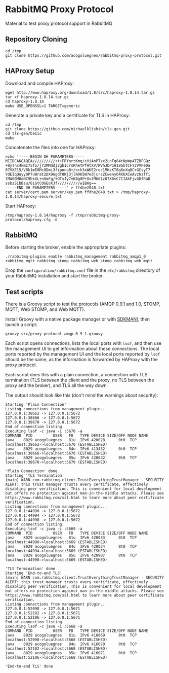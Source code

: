 # RabbitMQ Proxy Protocol

Material to test proxy protocol support in RabbitMQ

## Repository Cloning

```
cd /tmp
git clone https://github.com/acogoluegnes/rabbitmq-proxy-protocol.git
```

## HAProxy Setup

Download and compile HAProxy:
```
wget http://www.haproxy.org/download/1.8/src/haproxy-1.8.14.tar.gz
tar xf haproxy-1.8.14.tar.gz
cd haproxy-1.8.14
make USE_OPENSSL=1 TARGET=generic
```
Generate a private key and a certificate for TLS in HAProxy:
```
cd /tmp
git clone https://github.com/michaelklishin/tls-gen.git
cd tls-gen/basic
make
```

Concatenate the files into one for HAProxy:
```
echo '-----BEGIN DH PARAMETERS-----
MIIBCAKCAQEA//////////+t+FRYortKmq/cViAnPTzx2LnFg84tNpWp4TZBFGQz
+8yTnc4kmz75fS/jY2MMddj2gbICrsRhetPfHtXV/WVhJDP1H18GbtCFY2VVPe0a
87VXE15/V8k1mE8McODmi3fipona8+/och3xWKE2rec1MKzKT0g6eXq8CrGCsyT7
YdEIqUuyyOP7uWrat2DX9GgdT0Kj3jlN9K5W7edjcrsZCwenyO4KbXCeAvzhzffi
7MA0BM0oNC9hkXL+nOmFg/+OTxIy7vKBg8P+OxtMb61zO7X8vC7CIAXFjvGDfRaD
ssbzSibBsu/6iGtCOGEoXJf//////////wIBAg==
-----END DH PARAMETERS-----' > ffdhe2048.txt
cat server/cert.pem server/key.pem ffdhe2048.txt > /tmp/haproxy-1.8.14/haproxy-secure.txt
```

Start HAProxy:

```
/tmp/haproxy-1.8.14/haproxy -f /tmp/rabbitmq-proxy-protocol/haproxy.cfg -d
```

## RabbitMQ

Before starting the broker, enable the appropriate plugins:
```
./rabbitmq-plugins enable rabbitmq_management rabbitmq_amqp1_0 rabbitmq_mqtt rabbitmq_stomp rabbitmq_web_stomp rabbitmq_web_mqtt
```

Drop the `configuration/rabbitmq.conf` file
in the `etc/rabbitmq` directory of your RabbitMQ installation and
start the broker.

## Test scripts

There is a Groovy script to test the protocols (AMQP 0.9.1 and 1.0,
STOMP, MQTT, Web STOMP, and Web MQTT).

Install Groovy with a native package manager or with
[SDKMAN!](https://sdkman.io/), then launch a script:

```
groovy src/proxy-protocol-amqp-0-9-1.groovy
```

Each script opens connections, lists the local ports with `lsof`,
and then use the management UI to get information about these connections.
The local ports reported by the management UI and the local ports
reported by `lsof` should be the same, as the information is
forwarded by HAProxy with the proxy protocol.

Each script does this with a plain connection, a connection with
TLS termination (TLS between the client and the proxy, no
TLS between the proxy and the broker), and TLS all the way down.

The output should look like this (don't mind the warnings about security):

```
Starting 'Plain Connection'
Listing connections from management plugin...
127.0.0.1:38662 -> 127.0.0.1:5672
127.0.0.1:38666 -> 127.0.0.1:5672
127.0.0.1:38670 -> 127.0.0.1:5672
End of connection listing
Executing lsof -c java -i :5670 -a
COMMAND  PID         USER   FD   TYPE DEVICE SIZE/OFF NODE NAME
java    8029 acogoluegnes   81u  IPv6 420028      0t0  TCP localhost:38662->localhost:5670 (ESTABLISHED)
java    8029 acogoluegnes   84u  IPv6 413432      0t0  TCP localhost:38666->localhost:5670 (ESTABLISHED)
java    8029 acogoluegnes   85u  IPv6 420032      0t0  TCP localhost:38670->localhost:5670 (ESTABLISHED)

'Plain Connection' done
Starting 'TLS Termination'
[main] WARN com.rabbitmq.client.TrustEverythingTrustManager - SECURITY ALERT: this trust manager trusts every certificate, effectively disabling peer verification. This is convenient for local development but offers no protection against man-in-the-middle attacks. Please see https://www.rabbitmq.com/ssl.html to learn more about peer certificate verification.
Listing connections from management plugin...
127.0.0.1:44990 -> 127.0.0.1:5672
127.0.0.1:44994 -> 127.0.0.1:5672
127.0.0.1:44998 -> 127.0.0.1:5672
End of connection listing
Executing lsof -c java -i :5669 -a
COMMAND  PID         USER   FD   TYPE DEVICE SIZE/OFF NODE NAME
java    8029 acogoluegnes   81u  IPv6 420033      0t0  TCP localhost:44990->localhost:5669 (ESTABLISHED)
java    8029 acogoluegnes   84u  IPv6 420034      0t0  TCP localhost:44994->localhost:5669 (ESTABLISHED)
java    8029 acogoluegnes   85u  IPv6 420907      0t0  TCP localhost:44998->localhost:5669 (ESTABLISHED)

'TLS Termination' done
Starting 'End-to-end TLS'
[main] WARN com.rabbitmq.client.TrustEverythingTrustManager - SECURITY ALERT: this trust manager trusts every certificate, effectively disabling peer verification. This is convenient for local development but offers no protection against man-in-the-middle attacks. Please see https://www.rabbitmq.com/ssl.html to learn more about peer certificate verification.
Listing connections from management plugin...
127.0.0.1:52098 -> 127.0.0.1:5671
127.0.0.1:52102 -> 127.0.0.1:5671
127.0.0.1:52106 -> 127.0.0.1:5671
End of connection listing
Executing lsof -c java -i :5668 -a
COMMAND  PID         USER   FD   TYPE DEVICE SIZE/OFF NODE NAME
java    8029 acogoluegnes   81u  IPv6 416069      0t0  TCP localhost:52098->localhost:5668 (ESTABLISHED)
java    8029 acogoluegnes   84u  IPv6 416070      0t0  TCP localhost:52102->localhost:5668 (ESTABLISHED)
java    8029 acogoluegnes   85u  IPv6 416071      0t0  TCP localhost:52106->localhost:5668 (ESTABLISHED)

'End-to-end TLS' done
```




